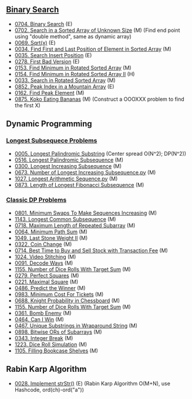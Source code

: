 ## [Binary Search](/Binary-Search.py)
- [0704. Binary Search](Solutions/0704.Binary-Search.py) (E)
- [0702. Search in a Sorted Array of Unknown Size](Solutions/0702.Search-in-a-Sorted-Array-of-Unknown-Size.py) (M) (Find end point using "double method", same as dynamic array)
- [0069. Sqrt(x)](Solutions/0069.Sqrt(x).py) (E)
- [0034. Find First and Last Position of Element in Sorted Array](Solutions/0034.Find-First-and-Last-Position-of-Element-in-Sorted-Array.py) (M)
- [0035. Search Insert Position](Solutions/0035.Search-Insert-Position.py) (E)
- [0278. First Bad Version](Solutions/0278.First-Bad-Version.py) (E)
- [0153. Find Minimum in Rotated Sorted Array](Solutions/0153.Find-Minimum-in-Rotated-Sorted-Array.py) (M)
- [0154. Find Minimum in Rotated Sorted Array II](Solutions/0154.Find-Minimum-in-Rotated-Sorted-Array-II.py) (H)
- [0033. Search in Rotated Sorted Array](Solutions/0033.Search-in-Rotated-Sorted-Array.py) (M)
- [0852. Peak Index in a Mountain Array](Solutions/0852.Peak-Index-in-a-Mountain-Array.py) (E)
- [0162. Find Peak Element](Solutions/0162.Find-Peak-Element.py) (M)
- [0875. Koko Eating Bananas](Solutions/0875.Koko-Eating-Bananas.py) (M) (Construct a OOOXXX problem to find the first X)




## Dynamic Programming
### [Longest Subsequece Problems](/Longest-Subsequece-Problem)
- [0005. Longest Palindromic Substring](Solutions/0005.LongestPalindromicSubstring.py) (Center spread O(N^2); DP(N^2))
- [0516. Longest Palindromic Subsequence](Solutions/0516.LongestPalindromicSubsequence.py) (M)
- [0300. Longest Increasing Subsequence](Solutions/0300.LongestIncreasingSubsequence.py) (M)
- [0673. Number of Longest Increasing Subsequence.py](Solutions/0673.NumberofLongestIncreasingSubsequence.py) (M)
- [1027. Longest Arithmetic Sequence.py](Solutions/1027.LongestArithmeticSequence.py) (M)
- [0873. Length of Longest Fibonacci Subsequence](Solutions/0873.LengthofLongestFibonacciSubsequence.py) (M)  
### [Classic DP Problems](https://juejin.im/post/5d556b7ef265da03aa2568d5)
- [0801. Minimum Swaps To Make Sequences Increasing](Solutions/0801.Minimum-Swaps-To-Make-Sequences-Increasing.py) (M)
- [1143. Longest Common Subsequence](Solutions/1143.Longest-Common-Subsequence.py) (M)
- [0718. Maximum Length of Repeated Subarray](Solutions/0718.Maximum-Length-of-Repeated-Subarray.py) (M)
- [0064. Minimum Path Sum](Solutions/0064.Minimum-Path-Sum.py) (M)
- [1049. Last Stone Weight II](Solutions/1049.Last-Stone-Weight-II.py) (M)
- [0322. Coin Change](Solutions/0322.Coin-Change.py) (M)
- [0714. Best Time to Buy and Sell Stock with Transaction Fee](Solutions/0714.Best-Time-to-Buy-and-Sell-Stock-with-Transaction-Fee.py) (M)
- [1024. Video Stitching](Solutions/1024.Video-Stitching.py) (M)
- [0091. Decode Ways](Solutions/0091.Decode-Ways.py) (M)
- [1155. Number of Dice Rolls With Target Sum](Solutions/1155.Number-of-Dice-Rolls-With-Target-Sum.py) (M)
- [0279. Perfect Squares](Solutions/0279.Perfect-Squares.py) (M)
- [0221. Maximal Square](Solutions/0221.Maximal-Square.py) (M)
- [0486. Predict the Winner](Solutions/0486.Predict-the-Winner.py) (M)
- [0983. Minimum Cost For Tickets](Solutions/0983.Minimum-Cost-For-Tickets.py) (M)
- [0688. Knight Probability in Chessboard](Solutions/0688.Knight-Probability-in-Chessboard.py) (M)
- [1155. Number of Dice Rolls With Target Sum](Solutions/1155.Number-of-Dice-Rolls-With-Target-Sum.py) (M)
- [0361. Bomb Enemy](Solutions/0361.Bomb-Enemy.py) (M)
- [0464. Can I Win](Solutions/0464.Can-I-Win.py) (M)
- [0467. Unique Substrings in Wraparound String](Solutions/0467.Unique-Substrings-in-Wraparound-String.py) (M)
- [0898. Bitwise ORs of Subarrays](Solutions/0898.Bitwise-ORs-of-Subarrays.py) (M)
- [0343. Integer Break](Solutions/0343.Integer-Break.py) (M)
- [1223. Dice Roll Simulation](Solutions/1223.Dice-Roll-Simulation.py) (M)
- [1105. Filling Bookcase Shelves](Solutions/1105.Filling-Bookcase-Shelves.py) (M)


## Rabin Karp Algorithm
- [0028. Implement strStr()](Solutions/0028.Implement-strStr().py) (E) (Rabin Karp Algorithm O(M+N), use Hashcode, ord(ch)-ord("a"))

